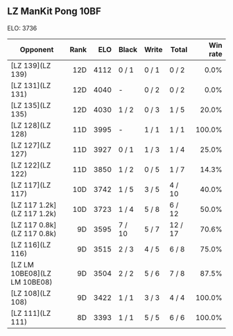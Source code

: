 ## LZ ManKit Pong 10BF ##

ELO: 3736

Opponent | Rank | ELO | Black | Write | Total | Win rate
---------|-----:|----:|-------|-------|-------|-------:
[LZ 139](LZ 139) | 12D | 4112 | 0 / 1 | 0 / 1 | 0 / 2 | 0.0%
[LZ 131](LZ 131) | 12D | 4040 | - | 0 / 2 | 0 / 2 | 0.0%
[LZ 135](LZ 135) | 12D | 4030 | 1 / 2 | 0 / 3 | 1 / 5 | 20.0%
[LZ 128](LZ 128) | 11D | 3995 | - | 1 / 1 | 1 / 1 | 100.0%
[LZ 127](LZ 127) | 11D | 3927 | 0 / 1 | 1 / 3 | 1 / 4 | 25.0%
[LZ 122](LZ 122) | 11D | 3850 | 1 / 2 | 0 / 5 | 1 / 7 | 14.3%
[LZ 117](LZ 117) | 10D | 3742 | 1 / 5 | 3 / 5 | 4 / 10 | 40.0%
[LZ 117 1.2k](LZ 117 1.2k) | 10D | 3723 | 1 / 4 | 5 / 8 | 6 / 12 | 50.0%
[LZ 117 0.8k](LZ 117 0.8k) | 9D | 3595 | 7 / 10 | 5 / 7 | 12 / 17 | 70.6%
[LZ 116](LZ 116) | 9D | 3515 | 2 / 3 | 4 / 5 | 6 / 8 | 75.0%
[LZ LM 10BE08](LZ LM 10BE08) | 9D | 3504 | 2 / 2 | 5 / 6 | 7 / 8 | 87.5%
[LZ 108](LZ 108) | 9D | 3422 | 1 / 1 | 3 / 3 | 4 / 4 | 100.0%
[LZ 111](LZ 111) | 8D | 3393 | 1 / 1 | 5 / 5 | 6 / 6 | 100.0%
